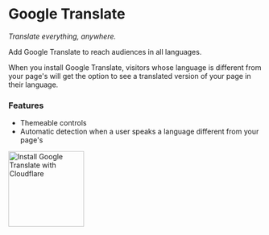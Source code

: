 # Google Translate

*Translate everything, anywhere.*

Add Google Translate to reach audiences in all languages.

When you install Google Translate, visitors whose language is different from your page's will get the option to see a translated version of your page in their language.

### Features

- Themeable controls
- Automatic detection when a user speaks a language different from your page's


<a href="https://www.cloudflare.com/apps/google-translate/install?source=button">
  <img
    src="https://install.eager.io/install-button.png"
    alt="Install Google Translate with Cloudflare"
    border="0"
    width="150">
</a>
